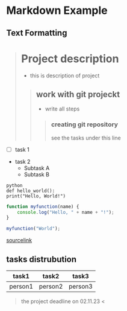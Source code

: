 # Markdown Example
## Text Formatting



> # Project description
> + this is description of project
>> ## work with git projeckt ##
>> - write all steps 
>>> ### creating git repository
>>> see the tasks under this line

- [ ] task 1
- task 2
  - Subtask A
  - Subtask B
```
python
def hello_world():
print("Hello, World!")
```


```javascript
function myfunction(name) {
    console.log("Hello, " + name + "!");
}

myfunction("World");
```


[sourcelink](https://www.pcg.io)

## tasks distrubution

| task1 | task2 | task3 |
|----------|----------|----------|
| person1 | person2 | person3|          




> the project deadline on 02.11.23 <






```
